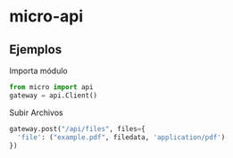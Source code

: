 # micro-api

## Ejemplos

Importa módulo

```python
from micro import api
gateway = api.Client()
```

Subir Archivos

```python
gateway.post("/api/files", files={
  'file': ("example.pdf", filedata, 'application/pdf')
})  
```      
